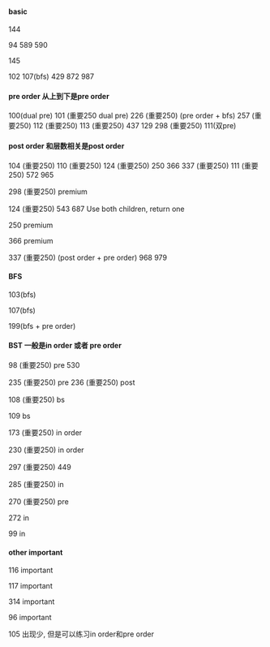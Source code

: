 #### basic
144
 
94 589 590

145

102 107(bfs) 429 872 987

#### pre order 从上到下是pre order
100(dual pre) 101 (重要250 dual pre) 226 (重要250) (pre order + bfs) 257 (重要250) 112  (重要250) 113 (重要250) 437 129 298 (重要250) 111(双pre)
  
#### post order 和层数相关是post order
104 (重要250) 110 (重要250) 124 (重要250) 250 366 337 (重要250) 111 (重要250) 572 965

298 (重要250) premium

124 (重要250) 543 687 Use both children, return one

250 premium

366 premium

337 (重要250) (post order + pre order) 968 979

#### BFS
103(bfs)

107(bfs)

199(bfs + pre order)

#### BST 一般是in order 或者 pre order

98 (重要250) pre 530

235 (重要250) pre 236 (重要250) post

108 (重要250) bs

109 bs

173 (重要250) in order

230 (重要250) in order

297 (重要250) 449

285 (重要250) in

270 (重要250) pre 

272 in 

99 in

#### other important

116 important

117 important

314 important

96 important

105 出现少, 但是可以练习in order和pre order


